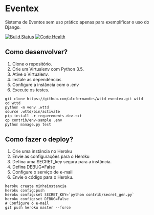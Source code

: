 # Eventex

Sistema de Eventos sem uso prático apenas para exemplificar o uso do Django.

[![Build Status](https://travis-ci.org/alcfernandes/wttd-eventex.svg?branch=master)](https://travis-ci.org/alcfernandes/wttd-eventex)
[![Code Health](https://landscape.io/github/alcfernandes/wttd-eventex/master/landscape.svg?style=flat)](https://landscape.io/github/alcfernandes/wttd-eventex/master)


## Como desenvolver?

1. Clone o repositório.
2. Crie um Virtualenv com Python 3.5.
3. Ative o Virtualenv.
4. Instale as dependências.
5. Configure a instância com o .env
6. Execute os testes.

```console
git clone https://github.com/alcfernandes/wttd-eventex.git wttd
cd wttd
python -m venv .wttd
source .wttd/bin/activate
pip install -r requerements-dev.txt
cp contrib/env-sample .env
python manage.py test

```

## Como fazer o deploy?

1. Crie uma instância no Heroku
2. Envie as configurações para o Heroku
3. Defina uma SECRET_key segura para a instância.
4. Defina DEBUG=False
5. Configure o serviço de e-mail
6. Envie o código para o Heroku.

```console
heroku create minhainstancia
heroku config:push
heroku config:set SECRET_KEY=`python contrib/secret_gen.py`
heroku config:set DEBUG=False
# Configure o e-mail
git push heroku master --force
```
